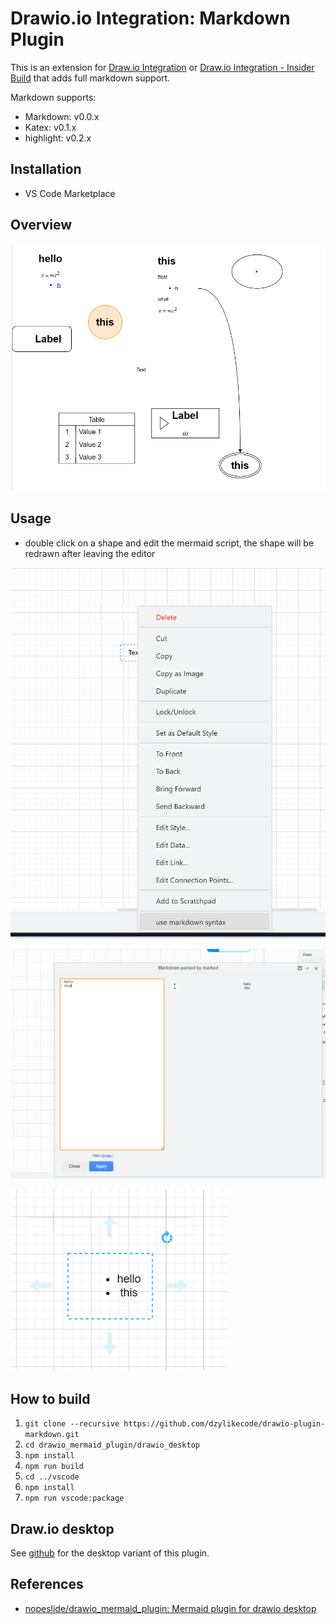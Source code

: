 # Drawio.io Integration: Markdown Plugin

This is an extension for
[Draw.io Integration](https://marketplace.visualstudio.com/items?itemName=hediet.vscode-drawio)
or
[Draw.io Integration - Insider Build](https://marketplace.visualstudio.com/items?itemName=hediet.vscode-drawio)
that adds full markdown support.

Markdown supports:

- Markdown: v0.0.x
- Katex: v0.1.x
- highlight: v0.2.x

## Installation

- VS Code Marketplace

## Overview

![](assets/2023-09-20-14-06-30.png)

## Usage

- double click on a shape and edit the mermaid script, the shape will be redrawn after leaving the editor

![](assets/2023-09-19-11-08-40.png)

![](assets/2023-09-19-11-09-12.png)

![](assets/2023-09-19-11-09-22.png)

## How to build

1. `git clone --recursive https://github.com/dzylikecode/drawio-plugin-markdown.git`
2. `cd drawio_mermaid_plugin/drawio_desktop`
3. `npm install`
4. `npm run build`
5. `cd ../vscode`
6. `npm install`
7. `npm run vscode:package`

## Draw.io desktop

See [github](https://github.com/dzylikecode/drawio-plugin-markdown) for the desktop variant of this plugin.

## References

- [nopeslide/drawio_mermaid_plugin: Mermaid plugin for drawio desktop](https://github.com/nopeslide/drawio_mermaid_plugin)

